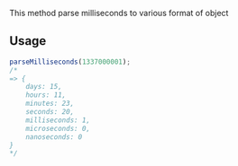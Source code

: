 This method parse milliseconds to various format of object

## Usage

```js
parseMilliseconds(1337000001);
/*
=> {
	days: 15,
	hours: 11,
	minutes: 23,
	seconds: 20,
	milliseconds: 1,
	microseconds: 0,
	nanoseconds: 0
}
*/
```
